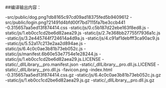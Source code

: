 ##编译输出内容：

-src/public/dog.png?db8165c97cd09ad18375fed5b9409612
-src/public/login.png?21491d4bfd00f7bd7115fa7be3ccb441
-0.315657aa5ed13f874414.css
-static/js/0.c5b187d22ebe163f8ed8.js
-static/js/1.eb0cc1cd2be6d82aea29.js
-static/js/2.7e368bb27755f7936a1c.js
-static/js/3.2e445744f724614a4d9a.js
-static/js/4.c91af1debfff3ca90ac9.js
-static/js/5.52a17c213e2aa2d894ae.js
-static/js/6.4c0c0ae3b81b73eb052c.js
-static/js/manifest.6b60e53e7754e1e28244.js
-static/js/1.eb0cc1cd2be6d82aea29.js.LICENSE
-static/_dllLibrary__pro.manifest.json
-static/_dllLibrary__pro.dll.js.LICENSE
-static/_dllLibrary__pro.dll.js
-favicon.png
-index.html
-0.315657aa5ed13f874414.css.gz
-static/js/6.4c0c0ae3b81b73eb052c.js.gz
-static/js/1.eb0cc1cd2be6d82aea29.js.gz
-static/_dllLibrary__pro.dll.js.gz
